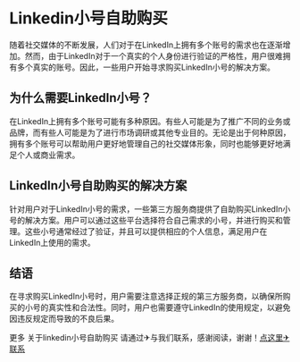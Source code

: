 # Linkedin小号自助购买

随着社交媒体的不断发展，人们对于在LinkedIn上拥有多个账号的需求也在逐渐增加。然而，由于LinkedIn对于一个真实的个人身份进行验证的严格性，用户很难拥有多个真实的账号。因此，一些用户开始寻求购买LinkedIn小号的解决方案。

## 为什么需要LinkedIn小号？

在LinkedIn上拥有多个账号可能有多种原因。有些人可能是为了推广不同的业务或品牌，而有些人可能是为了进行市场调研或其他专业目的。无论是出于何种原因，拥有多个账号可以帮助用户更好地管理自己的社交媒体形象，同时也能够更好地满足个人或商业需求。

## LinkedIn小号自助购买的解决方案

针对用户对于LinkedIn小号的需求，一些第三方服务商提供了自助购买LinkedIn小号的解决方案。用户可以通过这些平台选择符合自己需求的小号，并进行购买和管理。这些小号通常经过了验证，并且可以提供相应的个人信息，满足用户在LinkedIn上使用的需求。

## 结语

在寻求购买LinkedIn小号时，用户需要注意选择正规的第三方服务商，以确保所购买的小号的真实性和合法性。同时，用户也需要遵守LinkedIn的使用规定，以避免因违反规定而导致的不良后果。

更多 关于linkedin小号自助购买 请通过✈与我们联系，感谢阅读，谢谢！[点这里✈联系](https://a.k02.cc)